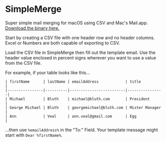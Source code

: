 SimpleMerge
===========

Super simple mail merging for macOS using CSV and Mac's Mail.app. [Download the binary here.](https://sourceforge.net/projects/simplemerge-mail/files/latest/download)

Start by creating a CSV file with one header row and no header columns. Excel or Numbers are both capable of exporting to CSV.

Load the CSV file in SimpleMerge then fill out the template email. Use the header value enclosed in percent signs wherever you want to use a value from the CSV file.

For example, if your table looks like this...
<pre><code>| firstName      | lastName | emailAddress            | title          |
|----------------|----------|-------------------------|----------------|
| Michael        | Bluth    | michael@bluth.com       | President      |
| George Michael | Bluth    | georgemichael@bluth.com | Mister Manager |
| Ann            | Veal     | ann.veal@gmail.com      | Egg            |
</code></pre>

...then use <code>%emailAddress%</code> in the "To:" Field. Your template message might start with <code>Dear %firstName%</code>.

